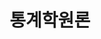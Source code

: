 ---
title: "통계학원론"
permalink: /categories/통계학원론/
layout: category
author_profile: true
taxonomy: 통계학원론
---